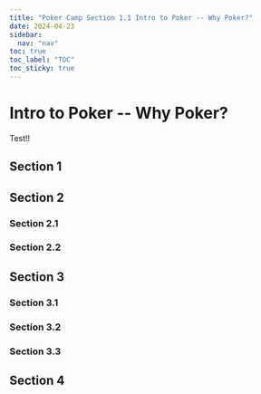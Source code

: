 ```yaml
---
title: "Poker Camp Section 1.1 Intro to Poker -- Why Poker?"
date: 2024-04-23
sidebar:
  nav: "nav"
toc: true
toc_label: "TOC"
toc_sticky: true
---
```


# Intro to Poker -- Why Poker? 
Test!! 

## Section 1

## Section 2
### Section 2.1
### Section 2.2


## Section 3
### Section 3.1
### Section 3.2
### Section 3.3

## Section 4
